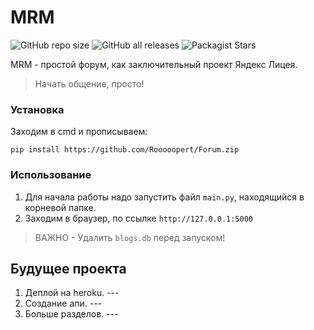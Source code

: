 # MRM #
![GitHub repo size](https://img.shields.io/github/repo-size/Rooooopert/Forum?color=green) ![GitHub all releases](https://img.shields.io/github/downloads/Rooooopert/Forum/total) ![Packagist Stars](https://img.shields.io/packagist/stars/Rooooopert/Forum)

MRM - простой форум, как заключительный проект Яндекс Лицея.
> Начать общение, просто!

### Установка ###
Заходим в cmd и прописываем:
```
pip install https://github.com/Rooooopert/Forum.zip
```
### Использование ###
1. Для начала работы надо запустить файл `main.py`, находящийся в корневой папке.
2. Заходим в браузер, по ссылке `http://127.0.0.1:5000`
>ВАЖНО - Удалить `blogs.db` перед запуском!

## Будущее проекта ###
1. Деплой на heroku. ---
2. Создание апи. ---
3. Больше разделов. ---

